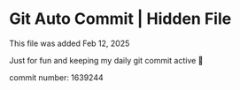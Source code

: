 # Git Auto Commit | Hidden File

This file was added Feb 12, 2025

Just for fun and keeping my daily git commit active 🤪

commit number: 1639244

